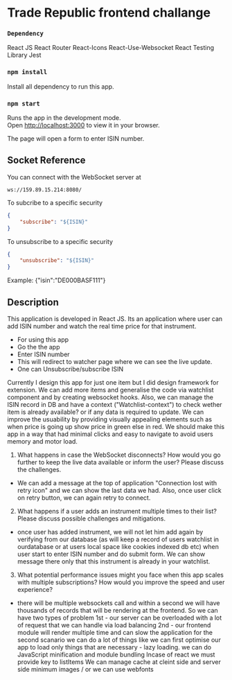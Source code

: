 # Trade Republic frontend challange

### `Dependency`

React JS
React Router
React-Icons
React-Use-Websocket
React Testing Library
Jest


### `npm install`

Install all dependency to run this app.

### `npm start`

Runs the app in the development mode.\
Open [http://localhost:3000](http://localhost:3000) to view it in your browser.

The page will open a form to enter ISIN number.

## Socket Reference

You can connect with the WebSocket server at

```URL
ws://159.89.15.214:8080/
```


To subcribe to a specific security

```JSON
{
    "subscribe": "${ISIN}"
}
```

To unsubscribe to a specific security

```JSON
{
    "unsubscribe": "${ISIN}"
}
```
Example: 
{"isin":"DE000BASF111"}

## Description
This application is developed in React JS. Its an application where user can add ISIN number and watch the real time price for that instrument. 

- For using this app 
- Go the the app
- Enter ISIN number 
- This will redirect to watcher page where we can see the live update.
- One can Unsubscribe/subscribe ISIN

Currently I design this app for just one item but I did design framework for extension. We can add more items and generalise the code via watchlist component and by creating websocket hooks. Also, we can manage the ISIN record in DB and have a context ("Watchlist-context") to check wether item is already available? or if any data is required to update.
We can improve the usuability by providing visually appealing elements such as when price is going up show price in green else in red. 
We should make this app in a way that had minimal clicks and easy to navigate to avoid users memory and motor load. 



1. What happens in case the WebSocket disconnects? How would you go further to keep
   the live data available or inform the user? Please discuss the challenges.

- We can add a message at the top of application  "Connection lost with retry icon" and we can show the last data we had. Also, once user click on retry button, we can again retry to connect.

2. What happens if a user adds an instrument multiple times to their list? Please discuss possible challenges and mitigations.
- once user has added instrument, we will not let him add again by verifying from our database (as will keep a record of users watchlist in ourdatabase or at users local space like cookies indexed db etc) when user start to enter ISIN number and do submit form. We can show message there only that this instrument is already in your watchlist. 

3. What potential performance issues might you face when this app scales with multiple subscriptions? How would you improve the speed and user experience?
- there will be multiple websockets call and within a second we will have thousands of records that will be rendering at the frontend. So we can have two types of problem 
1st - our server can be overloaded with a lot of request that we can handle via load balancing
2nd - our frontend module will render multiple time and can slow the application 
for the second scanario we can do a lot of things like we can first optimise our app to load only things that are necessary - lazy loading.
we can do JavaScript minification and module bundling
Incase of react we must provide key to listItems
We can manage cache at cleint side and server side
minimum images / or we can use webfonts

